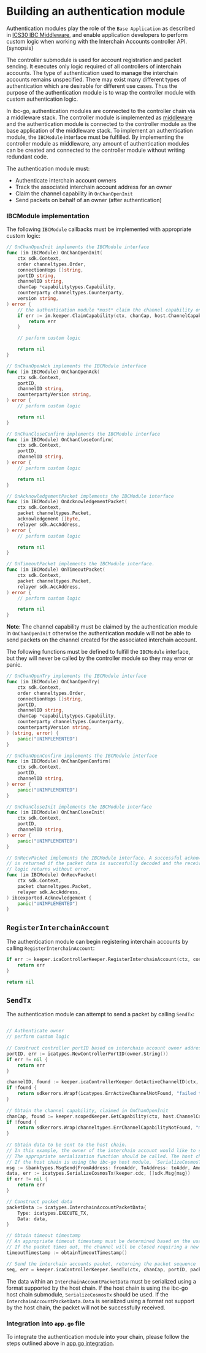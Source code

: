 <!--
order: 2
-->

# Building an authentication module

Authentication modules play the role of the `Base Application` as described in [ICS30 IBC Middleware](https://github.com/cosmos/ibc/tree/master/spec/app/ics-030-middleware), and enable application developers to perform custom logic when working with the Interchain Accounts controller API. {synopsis}

The controller submodule is used for account registration and packet sending. 
It executes only logic required of all controllers of interchain accounts. 
The type of authentication used to manage the interchain accounts remains unspecified. 
There may exist many different types of authentication which are desirable for different use cases. 
Thus the purpose of the authentication module is to wrap the controller module with custom authentication logic.

In ibc-go, authentication modules are connected to the controller chain via a middleware stack.
The controller module is implemented as [middleware](https://github.com/cosmos/ibc/tree/master/spec/app/ics-030-middleware) and the authentication module is connected to the controller module as the base application of the middleware stack. 
To implement an authentication module, the `IBCModule` interface must be fulfilled. 
By implementing the controller module as middleware, any amount of authentication modules can be created and connected to the controller module without writing redundant code. 

The authentication module must:
- Authenticate interchain account owners
- Track the associated interchain account address for an owner
- Claim the channel capability in `OnChanOpenInit`
- Send packets on behalf of an owner (after authentication)

### IBCModule implementation

The following `IBCModule` callbacks must be implemented with appropriate custom logic:

```go
// OnChanOpenInit implements the IBCModule interface
func (im IBCModule) OnChanOpenInit(
    ctx sdk.Context,
    order channeltypes.Order,
    connectionHops []string,
    portID string,
    channelID string,
    chanCap *capabilitytypes.Capability,
    counterparty channeltypes.Counterparty,
    version string,
) error {
    // the authentication module *must* claim the channel capability on OnChanOpenInit
    if err := im.keeper.ClaimCapability(ctx, chanCap, host.ChannelCapabilityPath(portID, channelID)); err != nil {
        return err
    }

    // perform custom logic

    return nil
}

// OnChanOpenAck implements the IBCModule interface
func (im IBCModule) OnChanOpenAck(
    ctx sdk.Context,
    portID,
    channelID string,
    counterpartyVersion string,
) error {
    // perform custom logic

    return nil
}

// OnChanCloseConfirm implements the IBCModule interface
func (im IBCModule) OnChanCloseConfirm(
    ctx sdk.Context,
    portID,
    channelID string,
) error {
    // perform custom logic

    return nil
}

// OnAcknowledgementPacket implements the IBCModule interface
func (im IBCModule) OnAcknowledgementPacket(
    ctx sdk.Context,
    packet channeltypes.Packet,
    acknowledgement []byte,
    relayer sdk.AccAddress,
) error {
    // perform custom logic

    return nil
}

// OnTimeoutPacket implements the IBCModule interface.
func (im IBCModule) OnTimeoutPacket(
    ctx sdk.Context,
    packet channeltypes.Packet,
    relayer sdk.AccAddress,
) error {
    // perform custom logic

    return nil
}
```

**Note**: The channel capability must be claimed by the authentication module in `OnChanOpenInit` otherwise the authentication module will not be able to send packets on the channel created for the associated interchain account. 

The following functions must be defined to fulfill the `IBCModule` interface, but they will never be called by the controller module so they may error or panic.

```go
// OnChanOpenTry implements the IBCModule interface
func (im IBCModule) OnChanOpenTry(
    ctx sdk.Context,
    order channeltypes.Order,
    connectionHops []string,
    portID,
    channelID string,
    chanCap *capabilitytypes.Capability,
    counterparty channeltypes.Counterparty,
    counterpartyVersion string,
) (string, error) {
    panic("UNIMPLEMENTED")
}

// OnChanOpenConfirm implements the IBCModule interface
func (im IBCModule) OnChanOpenConfirm(
    ctx sdk.Context,
    portID,
    channelID string,
) error {
    panic("UNIMPLEMENTED")
}

// OnChanCloseInit implements the IBCModule interface
func (im IBCModule) OnChanCloseInit(
    ctx sdk.Context,
    portID,
    channelID string,
) error {
    panic("UNIMPLEMENTED")
}

// OnRecvPacket implements the IBCModule interface. A successful acknowledgement
// is returned if the packet data is succesfully decoded and the receive application
// logic returns without error.
func (im IBCModule) OnRecvPacket(
    ctx sdk.Context,
    packet channeltypes.Packet,
    relayer sdk.AccAddress,
) ibcexported.Acknowledgement {
    panic("UNIMPLEMENTED")
}
```

## `RegisterInterchainAccount`

The authentication module can begin registering interchain accounts by calling `RegisterInterchainAccount`:

```go
if err := keeper.icaControllerKeeper.RegisterInterchainAccount(ctx, connectionID, owner.String()); err != nil {
    return err
}

return nil
```

## `SendTx`

The authentication module can attempt to send a packet by calling `SendTx`:
```go

// Authenticate owner
// perform custom logic
    
// Construct controller portID based on interchain account owner address
portID, err := icatypes.NewControllerPortID(owner.String())
if err != nil {
    return err
}

channelID, found := keeper.icaControllerKeeper.GetActiveChannelID(ctx, portID)
if !found {
    return sdkerrors.Wrapf(icatypes.ErrActiveChannelNotFound, "failed to retrieve active channel for port %s", portID)
}
    
// Obtain the channel capability, claimed in OnChanOpenInit
chanCap, found := keeper.scopedKeeper.GetCapability(ctx, host.ChannelCapabilityPath(portID, channelID))
if !found {
    return sdkerrors.Wrap(channeltypes.ErrChannelCapabilityNotFound, "module does not own channel capability")
}
    
// Obtain data to be sent to the host chain. 
// In this example, the owner of the interchain account would like to send a bank MsgSend to the host chain. 
// The appropriate serialization function should be called. The host chain must be able to deserialize the transaction. 
// If the host chain is using the ibc-go host module, `SerializeCosmosTx` should be used. 
msg := &banktypes.MsgSend{FromAddress: fromAddr, ToAddress: toAddr, Amount: amt}
data, err := icatypes.SerializeCosmosTx(keeper.cdc, []sdk.Msg{msg})
if err != nil {
    return err
}

// Construct packet data
packetData := icatypes.InterchainAccountPacketData{
    Type: icatypes.EXECUTE_TX,
    Data: data,
}

// Obtain timeout timestamp
// An appropriate timeout timestamp must be determined based on the usage of the interchain account.
// If the packet times out, the channel will be closed requiring a new channel to be created 
timeoutTimestamp := obtainTimeoutTimestamp()

// Send the interchain accounts packet, returning the packet sequence
seq, err = keeper.icaControllerKeeper.SendTx(ctx, chanCap, portID, packetData, timeoutTimestamp)
```

The data within an `InterchainAccountPacketData` must be serialized using a format supported by the host chain. 
If the host chain is using the ibc-go host chain submodule, `SerializeCosmosTx` should be used. If the `InterchainAccountPacketData.Data` is serialized using a format not support by the host chain, the packet will not be successfully received.  

### Integration into `app.go` file

To integrate the authentication module into your chain, please follow the steps outlined above in [app.go integration](./integration.md#example-integration).
